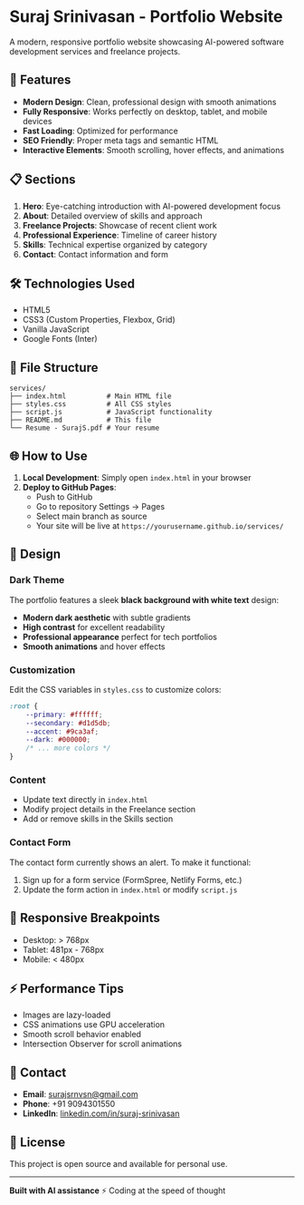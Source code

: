 # Suraj Srinivasan - Portfolio Website

A modern, responsive portfolio website showcasing AI-powered software development services and freelance projects.

## 🚀 Features

- **Modern Design**: Clean, professional design with smooth animations
- **Fully Responsive**: Works perfectly on desktop, tablet, and mobile devices
- **Fast Loading**: Optimized for performance
- **SEO Friendly**: Proper meta tags and semantic HTML
- **Interactive Elements**: Smooth scrolling, hover effects, and animations

## 📋 Sections

1. **Hero**: Eye-catching introduction with AI-powered development focus
2. **About**: Detailed overview of skills and approach
3. **Freelance Projects**: Showcase of recent client work
4. **Professional Experience**: Timeline of career history
5. **Skills**: Technical expertise organized by category
6. **Contact**: Contact information and form

## 🛠️ Technologies Used

- HTML5
- CSS3 (Custom Properties, Flexbox, Grid)
- Vanilla JavaScript
- Google Fonts (Inter)

## 📁 File Structure

```
services/
├── index.html          # Main HTML file
├── styles.css          # All CSS styles
├── script.js           # JavaScript functionality
├── README.md           # This file
└── Resume - SurajS.pdf # Your resume
```

## 🌐 How to Use

1. **Local Development**: Simply open `index.html` in your browser
2. **Deploy to GitHub Pages**:
   - Push to GitHub
   - Go to repository Settings → Pages
   - Select main branch as source
   - Your site will be live at `https://yourusername.github.io/services/`

## 🎨 Design

### Dark Theme
The portfolio features a sleek **black background with white text** design:
- **Modern dark aesthetic** with subtle gradients
- **High contrast** for excellent readability
- **Professional appearance** perfect for tech portfolios
- **Smooth animations** and hover effects

### Customization
Edit the CSS variables in `styles.css` to customize colors:
```css
:root {
    --primary: #ffffff;
    --secondary: #d1d5db;
    --accent: #9ca3af;
    --dark: #000000;
    /* ... more colors */
}
```

### Content
- Update text directly in `index.html`
- Modify project details in the Freelance section
- Add or remove skills in the Skills section

### Contact Form
The contact form currently shows an alert. To make it functional:
1. Sign up for a form service (FormSpree, Netlify Forms, etc.)
2. Update the form action in `index.html` or modify `script.js`

## 📱 Responsive Breakpoints

- Desktop: > 768px
- Tablet: 481px - 768px
- Mobile: < 480px

## ⚡ Performance Tips

- Images are lazy-loaded
- CSS animations use GPU acceleration
- Smooth scroll behavior enabled
- Intersection Observer for scroll animations

## 🔗 Contact

- **Email**: surajsrnvsn@gmail.com
- **Phone**: +91 9094301550
- **LinkedIn**: [linkedin.com/in/suraj-srinivasan](https://linkedin.com/in/suraj-srinivasan/)

## 📄 License

This project is open source and available for personal use.

---

**Built with AI assistance** ⚡ Coding at the speed of thought

